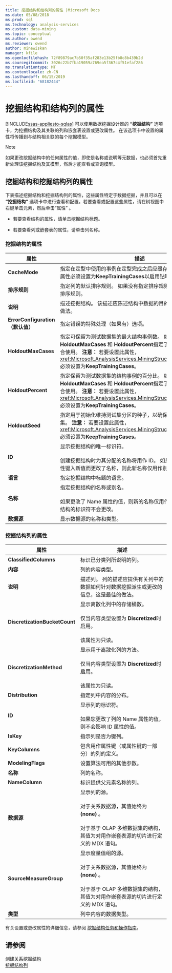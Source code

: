 ```yaml
---
title: 挖掘结构和结构列的属性 |Microsoft Docs
ms.date: 05/08/2018
ms.prod: sql
ms.technology: analysis-services
ms.custom: data-mining
ms.topic: conceptual
ms.author: owend
ms.reviewer: owend
author: minewiskan
manager: kfile
ms.openlocfilehash: 72f89879ac7b50f35af283e13b25fb8c8b439b2d
ms.sourcegitcommit: 3026c22b7fba19059a769ea5f367c4f51efaf286
ms.translationtype: MT
ms.contentlocale: zh-CN
ms.lasthandoff: 06/15/2019
ms.locfileid: "68182444"
---
```

# <a name="properties-for-mining-structure-and-structure-columns"></a>挖掘结构和结构列的属性
[!INCLUDE[ssas-appliesto-sqlas](../../includes/ssas-appliesto-sqlas.md)]
  可以使用数据挖掘设计器的 **“挖掘结构”** 选项卡，为挖掘结构及其关联的列和嵌套表设置或更改属性。 在该选项卡中设置的属性将传播到与结构相关联的每个挖掘模型。  
  
> [!NOTE]  
>  如果更改挖掘结构中的任何属性的值，即使是名称或说明等元数据，也必须首先重新处理该挖掘结构及其模型，然后才能查看或查询模型。  
  
## <a name="properties-of-mining-structures-and-mining-structure-columns"></a>挖掘结构和挖掘结构列的属性  
 下表描述挖掘结构和挖掘结构列的属性，这些属性特定于数据挖掘，并且可以在 **“挖掘结构”** 选项卡中进行查看和配置。若要查看或配置这些属性，请在树视图中右键单击元素，然后单击“属性”  。  
  
-   若要查看结构的属性，请单击挖掘结构标题。  
  
-   若要查看列或嵌套表的属性，请单击列名称。  
  
### <a name="properties-of-the-mining-structure"></a>挖掘结构的属性  
  
|属性|描述|  
|--------------|-----------------|  
|**CacheMode**|指定在定型中使用的事例在定型完成之后应缓存还是放弃。 **注意：** 此属性必须设置为**KeepTrainingCases**以启用钻取和维持。|  
|**排序规则**|指定列的默认排序规则。 如果没有指定排序规则，则将使用服务器的排序规则。|  
|**说明**|描述挖掘结构。 该描述应陈述结构中数据的目的和构成，这是最佳的做法。|  
|**ErrorConfiguration（默认值）**|指定错误的特殊处理（如果有）选项。|  
|**HoldoutMaxCases**|指定可保留为测试数据集的最大结构事例数。  如果同时为 **HoldoutMaxCases** 和 **HoldoutPercent**指定了值，则这些条件将结合使用。 **注意：** 若要设置此属性，<xref:Microsoft.AnalysisServices.MiningStructure.CacheMode%2A>必须设置为**KeepTrainingCases**。|  
|**HoldoutPercent**|指定保留为测试数据集的结构事例的百分比。 如果同时为 **HoldoutMaxCases** 和 **HoldoutPercent**指定了值，则这些条件将结合使用。 **注意：** 若要设置此属性，<xref:Microsoft.AnalysisServices.MiningStructure.CacheMode%2A>必须设置为**KeepTrainingCases**。|  
|**HoldoutSeed**|指定用于初始化维持测试集分区的种子，以确保可以重新创建测试数据集。 **注意：** 若要设置此属性，<xref:Microsoft.AnalysisServices.MiningStructure.CacheMode%2A>必须设置为**KeepTrainingCases**。|  
|**ID**|显示挖掘结构的唯一标识符。<br /><br /> 创建挖掘结构时为其分配的名称将用作 ID。 如果之后通过为 **Name** 属性键入新值而更改了名称，则此新名称仅用作别名；但 ID 不会更改。|  
|**语言**|指定挖掘结构中标题的语言。|  
|**名称**|指定挖掘结构的名称或别名。<br /><br /> 如果更改了 Name 属性的值，则新的名称仅用作标题或别名；但挖掘结构的标识符不会更改。|  
|**数据源**|显示数据源的名称和类型。|  
  
### <a name="properties-of-the-mining-structure-columns"></a>挖掘结构列的属性  
  
|属性|描述|  
|--------------|-----------------|  
|**ClassifiedColumns**|标识已分类列所说明的列。|  
|**内容**|列的内容类型。|  
|**说明**|描述列。 列的描述应提供有关列中的数据如何针对数据挖掘派生或更改的信息，这是最佳的做法。|  
|**DiscretizationBucketCount**|显示离散化列中的存储桶数。<br /><br /> 仅当内容类型设置为 **Discretized**时启用。<br /><br /> 该属性为只读。|  
|**DiscretizationMethod**|显示用于离散化列的方法。<br /><br /> 仅当内容类型设置为 **Discretized**时启用。<br /><br /> 该属性为只读。|  
|**Distribution**|指定列中内容的分布。|  
|**ID**|显示列的标识符。<br /><br /> 如果您更改了列的 Name 属性的值，则不会影响 ID 属性的值。|  
|**IsKey**|指示列是否为键列。|  
|**KeyColumns**|包含用作属性键（或属性键的一部分）的列的定义。|  
|**ModelingFlags**|设置算法可用的其他参数。|  
|**名称**|列的名称。|  
|**NameColumn**|标识提供父元素名称的列。|  
|**数据源**|显示列的源。<br /><br /> 对于关系数据源，其值始终为 **(none)** 。<br /><br /> 对于基于 OLAP 多维数据集的结构，其值为对用作嵌套表源的切片进行定义的 MDX 语句。|  
|**SourceMeasureGroup**|显示度量值组的源。<br /><br /> 对于关系数据源，其值始终为 **(none)** 。<br /><br /> 对于基于 OLAP 多维数据集的结构，其值为对用作嵌套表源的切片进行定义的 MDX 语句。|  
|**类型**|列中内容的数据类型。|  
  
 有关设置或更改属性的详细信息，请参阅 [挖掘结构任务和操作指南](../../analysis-services/data-mining/mining-structure-tasks-and-how-tos.md)。  
  
## <a name="see-also"></a>请参阅  
 [创建关系挖掘结构](../../analysis-services/data-mining/create-a-relational-mining-structure.md)   
 [挖掘结构列](../../analysis-services/data-mining/mining-structure-columns.md)  
  
  
